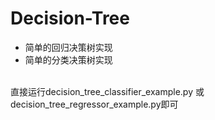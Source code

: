 # Decision-Tree
*  简单的回归决策树实现
*  简单的分类决策树实现
<br>
直接运行decision_tree_classifier_example.py 或 decision_tree_regressor_example.py即可<br>
<br>

